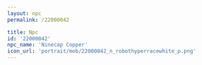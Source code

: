 ```yaml
---
layout: npc
permalink: /22000042

title: Npc
id: '22000042'
npc_name: 'Ninecap Copper'
icon_url: 'portrait/mob/22000042_n_robothyperracewhite_p.png'
---
```

